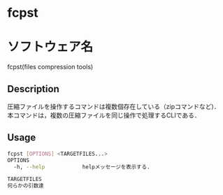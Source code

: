 # fcpst

# ソフトウェア名
fcpst(files compression tools)

## Description
圧縮ファイルを操作するコマンドは複数個存在している（zipコマンドなど)．  
本コマンドは，複数の圧縮ファイルを同じ操作で処理するCLIである．  

## Usage
```sh
fcpst [OPTIONS] <TARGETFILES...>
OPTIONS
  -h, --help            helpメッセージを表示する.

TARGETFILES
何らかの引数達

```
